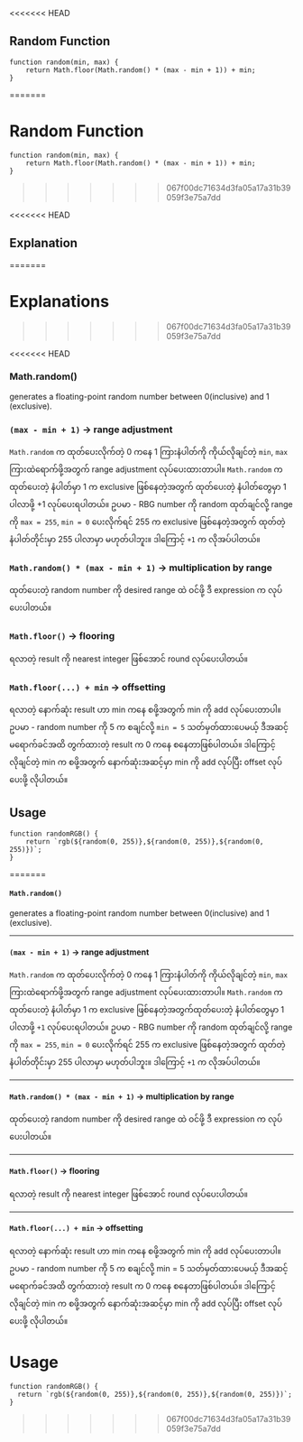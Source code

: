 <<<<<<< HEAD
## Random Function
    function random(min, max) {
        return Math.floor(Math.random() * (max - min + 1)) + min;
    }
=======
# Random Function
    function random(min, max) {
        return Math.floor(Math.random() * (max - min + 1)) + min;
    }
>>>>>>> 067f00dc71634d3fa05a17a31b39059f3e75a7dd

<<<<<<< HEAD
## Explanation
=======
# Explanations
>>>>>>> 067f00dc71634d3fa05a17a31b39059f3e75a7dd

<<<<<<< HEAD
### Math.random()
generates a floating-point random number between 0(inclusive) and 1 (exclusive).
    
### `(max - min + 1)` -> range adjustment
`Math.random` က ထုတ်ပေးလိုက်တဲ့ 0 ကနေ 1 ကြားနံပါတ်ကို ကိုယ်လိုချင်တဲ့ `min`, `max` ကြားထဲရောက်ဖို့အတွက် range adjustment လုပ်ပေးထားတာပါ။ `Math.random` က ထုတ်ပေးတဲ့ နံပါတ်မှာ 1 က exclusive ဖြစ်နေတဲ့အတွက် ထုတ်ပေးတဲ့ နံပါတ်တွေမှာ 1 ပါလာဖို့ +1 လုပ်ပေးရပါတယ်။ ဥပမာ - RBG number ကို random ထုတ်ချင်လို့ range ကို `max = 255`, `min = 0` ပေးလိုက်ရင် 255 က exclusive ဖြစ်နေတဲ့အတွက် ထုတ်တဲ့ နံပါတ်တိုင်းမှာ 255 ပါလာမှာ မဟုတ်ပါဘူး။ ဒါကြောင့် `+1` က လိုအပ်ပါတယ်။ 
    
### `Math.random() * (max - min + 1)` -> multiplication by range
ထုတ်ပေးတဲ့ random number ကို desired range ထဲ ဝင်ဖို့ ဒီ expression က လုပ်ပေးပါတယ်။ 
 
### `Math.floor()` -> flooring
ရလာတဲ့ result ကို nearest integer ဖြစ်အောင် round လုပ်ပေးပါတယ်။ 

### `Math.floor(...) + min`  -> offsetting
ရလာတဲ့ နောက်ဆုံး result ဟာ min ကနေ စဖို့အတွက် min ကို add လုပ်ပေးတာပါ။  ဥပမာ - random number ကို 5 က စချင်လို့ `min = 5` သတ်မှတ်ထားပေမယ့် ဒီအဆင့် မရောက်ခင်အထိ တွက်ထားတဲ့ result က 0 ကနေ စနေတာဖြစ်ပါတယ်။ ဒါကြောင့် လိုချင်တဲ့ min က စဖို့အတွက် နောက်ဆုံးအဆင့်မှာ min ကို add လုပ်ပြီး offset လုပ်ပေးဖို့ လိုပါတယ်။

## Usage
    function randomRGB() {
        return `rgb(${random(0, 255)},${random(0, 255)},${random(0, 255)})`;
    }

=======
#### `Math.random()`
generates a floating-point random number between 0(inclusive) and 1 (exclusive).

---

#### `(max - min + 1)` -> range adjustment
`Math.random` က ထုတ်ပေးလိုက်တဲ့ 0 ကနေ 1 ကြားနံပါတ်ကို ကိုယ်လိုချင်တဲ့ `min`, `max` ကြားထဲရောက်ဖို့အတွက် range adjustment လုပ်ပေးထားတာပါ။ `Math.random` က ထုတ်ပေးတဲ့ နံပါတ်မှာ 1 က exclusive ဖြစ်နေတဲ့အတွက်ထုတ်ပေးတဲ့ နံပါတ်တွေမှာ 1 ပါလာဖို့ `+1` လုပ်ပေးရပါတယ်။ ဥပမာ - RBG number ကို random ထုတ်ချင်လို့ range ကို `max = 255`, `min = 0` ပေးလိုက်ရင် 255 က exclusive ဖြစ်နေတဲ့အတွက် ထုတ်တဲ့ နံပါတ်တိုင်းမှာ 255 ပါလာမှာ မဟုတ်ပါဘူး။ ဒါကြောင့် `+1` က လိုအပ်ပါတယ်။ 

---

#### `Math.random() * (max - min + 1)` -> multiplication by range
ထုတ်ပေးတဲ့ random number ကို desired range ထဲ ဝင်ဖို့ ဒီ expression က လုပ်ပေးပါတယ်။

---

#### `Math.floor()` -> flooring
ရလာတဲ့ result ကို nearest integer ဖြစ်အောင် round လုပ်ပေးပါတယ်။ 

---

#### `Math.floor(...) + min`  -> offsetting
ရလာတဲ့ နောက်ဆုံး result ဟာ min ကနေ စဖို့အတွက် min ကို add လုပ်ပေးတာပါ။  ဥပမာ - random number ကို 5 က စချင်လို့ min = 5 သတ်မှတ်ထားပေမယ့် ဒီအဆင့် မရောက်ခင်အထိ တွက်ထားတဲ့ result က 0 ကနေ စနေတာဖြစ်ပါတယ်။ ဒါကြောင့် လိုချင်တဲ့ min က စဖို့အတွက် နောက်ဆုံးအဆင့်မှာ min ကို add လုပ်ပြီး offset လုပ်ပေးဖို့ လိုပါတယ်။

# Usage
    function randomRGB() {
      return `rgb(${random(0, 255)},${random(0, 255)},${random(0, 255)})`;
    }
>>>>>>> 067f00dc71634d3fa05a17a31b39059f3e75a7dd